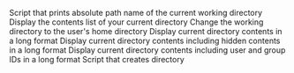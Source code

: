 Script that prints absolute path name of the current working directory
Display the contents list of your current directory
Change the working directory to the user's home directory
Display current directory contents in a long format
Display current directory contents including hidden contents in a long format
Display current directory contents including user and group IDs in a long format
Script that creates directory
